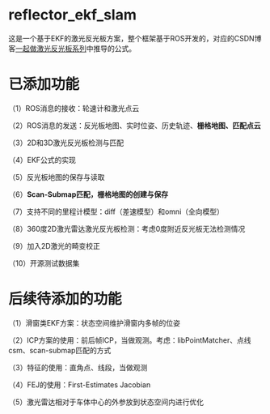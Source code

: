 # reflector_ekf_slam
这是一个基于EKF的激光反光板方案，整个框架基于ROS开发的，对应的CSDN博客[一起做激光反光板系列](https://blog.csdn.net/yeluohanchan/article/details/109620511)中推导的公式。


# 已添加功能

（1）ROS消息的接收：轮速计和激光点云

（2）ROS消息的发送：反光板地图、实时位姿、历史轨迹、**栅格地图、匹配点云**

（3）2D和3D激光反光板检测与匹配

（4）EKF公式的实现

（5）反光板地图的保存与读取

（6）**Scan-Submap匹配，栅格地图的创建与保存**

（7）支持不同的里程计模型：diff（差速模型）和omni（全向模型）

（8）360度2D激光雷达激光反光板检测：考虑0度附近反光板无法检测情况

（9）加入2D激光的畸变校正

（10）开源测试数据集

# 后续待添加的功能

（1）滑窗类EKF方案：状态空间维护滑窗内多帧的位姿

（2）ICP方案的使用：前后帧ICP，当做观测。考虑：libPointMatcher、点线csm、scan-submap匹配的方式

（3）特征的使用：直角点、线段，当做观测

（4）FEJ的使用：First-Estimates Jacobian

（5）激光雷达相对于车体中心的外参放到状态空间内进行优化
